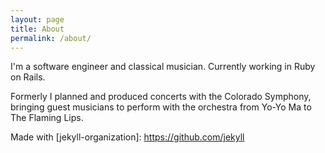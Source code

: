 ```yaml
---
layout: page
title: About
permalink: /about/
---
```


I'm a software engineer and classical musician. Currently working in Ruby on Rails.

Formerly I planned and produced concerts with the Colorado Symphony, bringing  guest musicians to perform with the orchestra from Yo-Yo Ma to The Flaming Lips.

<!-- This is the base Jekyll theme. You can find out more info about customizing your Jekyll theme, as well as basic Jekyll usage documentation at [jekyllrb.com](https://jekyllrb.com/) -->

<!-- You can find the source code for Minima at GitHub:
[jekyll][jekyll-organization] /
[minima](https://github.com/jekyll/minima)

You can find the source code for Jekyll at GitHub:
[jekyll][jekyll-organization] /
[jekyll](https://github.com/jekyll/jekyll) -->


Made with [jekyll-organization]: https://github.com/jekyll

